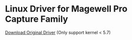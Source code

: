 # Linux Driver for Magewell Pro Capture Family

[Download Original Driver](https://www.magewell.com/downloads/pro-capture#/driver/linux-x86) (Only support kernel < 5.7)
